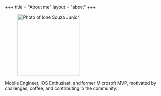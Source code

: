 +++
title = "About me"
layout = "about"
+++
<div>
	<figure>
		<img src="/img/ione-souza-junior.png" width="200" alt="Photo of Ione Souza Junior"> 
	</figure>
	<p>Mobile Engineer, iOS Enthusiast, and former Microsoft MVP, motivated by challenges, coffee, and contributing to the community.</p>
</div>
